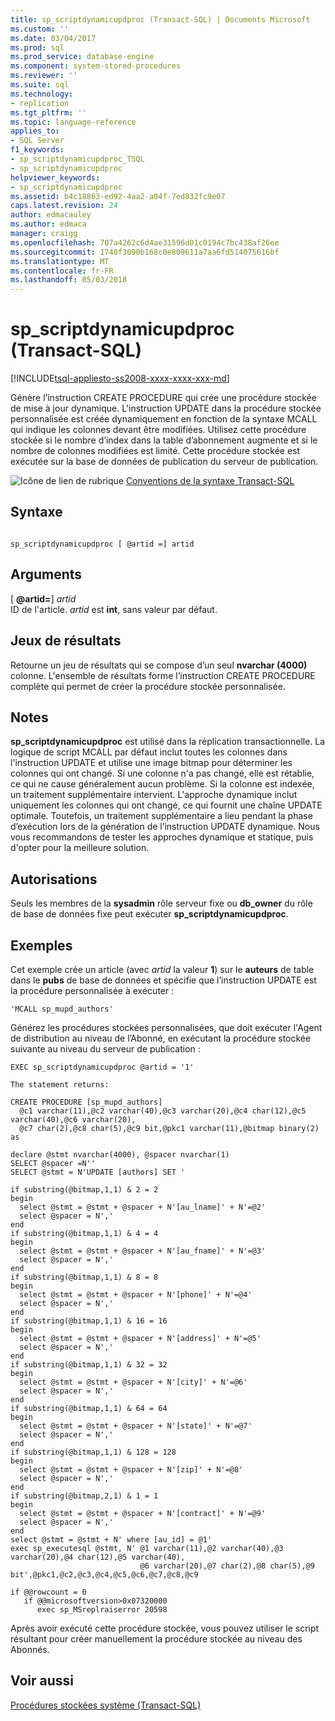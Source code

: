 ```yaml
---
title: sp_scriptdynamicupdproc (Transact-SQL) | Documents Microsoft
ms.custom: ''
ms.date: 03/04/2017
ms.prod: sql
ms.prod_service: database-engine
ms.component: system-stored-procedures
ms.reviewer: ''
ms.suite: sql
ms.technology:
- replication
ms.tgt_pltfrm: ''
ms.topic: language-reference
applies_to:
- SQL Server
f1_keywords:
- sp_scriptdynamicupdproc_TSQL
- sp_scriptdynamicupdproc
helpviewer_keywords:
- sp_scriptdynamicupdproc
ms.assetid: b4c18863-ed92-4aa2-a04f-7ed832fc9e07
caps.latest.revision: 24
author: edmacauley
ms.author: edmaca
manager: craigg
ms.openlocfilehash: 707a4262c6d4ae31596d01c0194c7bc438af26ee
ms.sourcegitcommit: 1740f3090b168c0e809611a7aa6fd514075616bf
ms.translationtype: MT
ms.contentlocale: fr-FR
ms.lasthandoff: 05/03/2018
---
```

# <a name="spscriptdynamicupdproc-transact-sql"></a>sp_scriptdynamicupdproc (Transact-SQL)
[!INCLUDE[tsql-appliesto-ss2008-xxxx-xxxx-xxx-md](../../includes/tsql-appliesto-ss2008-xxxx-xxxx-xxx-md.md)]

  Génère l’instruction CREATE PROCEDURE qui crée une procédure stockée de mise à jour dynamique. L'instruction UPDATE dans la procédure stockée personnalisée est créée dynamiquement en fonction de la syntaxe MCALL qui indique les colonnes devant être modifiées. Utilisez cette procédure stockée si le nombre d’index dans la table d’abonnement augmente et si le nombre de colonnes modifiées est limité. Cette procédure stockée est exécutée sur la base de données de publication du serveur de publication.  
  
 ![Icône de lien de rubrique](../../database-engine/configure-windows/media/topic-link.gif "Icône lien de rubrique") [Conventions de la syntaxe Transact-SQL](../../t-sql/language-elements/transact-sql-syntax-conventions-transact-sql.md)  
  
## <a name="syntax"></a>Syntaxe  
  
```  
  
sp_scriptdynamicupdproc [ @artid =] artid  
```  
  
## <a name="arguments"></a>Arguments  
 [  **@artid=**] *artid*  
 ID de l'article. *artid* est **int**, sans valeur par défaut.  
  
## <a name="result-sets"></a>Jeux de résultats  
 Retourne un jeu de résultats qui se compose d’un seul **nvarchar (4000)** colonne. L'ensemble de résultats forme l’instruction CREATE PROCEDURE complète qui permet de créer la procédure stockée personnalisée.  
  
## <a name="remarks"></a>Notes  
 **sp_scriptdynamicupdproc** est utilisé dans la réplication transactionnelle. La logique de script MCALL par défaut inclut toutes les colonnes dans l'instruction UPDATE et utilise une image bitmap pour déterminer les colonnes qui ont changé. Si une colonne n'a pas changé, elle est rétablie, ce qui ne cause généralement aucun problème. Si la colonne est indexée, un traitement supplémentaire intervient. L'approche dynamique inclut uniquement les colonnes qui ont changé, ce qui fournit une chaîne UPDATE optimale. Toutefois, un traitement supplémentaire a lieu pendant la phase d’exécution lors de la génération de l’instruction UPDATE dynamique. Nous vous recommandons de tester les approches dynamique et statique, puis d'opter pour la meilleure solution.  
  
## <a name="permissions"></a>Autorisations  
 Seuls les membres de la **sysadmin** rôle serveur fixe ou **db_owner** du rôle de base de données fixe peut exécuter **sp_scriptdynamicupdproc**.  
  
## <a name="examples"></a>Exemples  
 Cet exemple crée un article (avec *artid* la valeur **1**) sur le **auteurs** de table dans le **pubs** de base de données et spécifie que l’instruction UPDATE est la procédure personnalisée à exécuter :  
  
```  
'MCALL sp_mupd_authors'  
```  
  
 Générez les procédures stockées personnalisées, que doit exécuter l'Agent de distribution au niveau de l’Abonné, en exécutant la procédure stockée suivante au niveau du serveur de publication :  
  
```  
EXEC sp_scriptdynamicupdproc @artid = '1'  
  
The statement returns:  
  
CREATE PROCEDURE [sp_mupd_authors]   
  @c1 varchar(11),@c2 varchar(40),@c3 varchar(20),@c4 char(12),@c5 varchar(40),@c6 varchar(20),  
  @c7 char(2),@c8 char(5),@c9 bit,@pkc1 varchar(11),@bitmap binary(2)  
as  
  
declare @stmt nvarchar(4000), @spacer nvarchar(1)  
SELECT @spacer =N''  
SELECT @stmt = N'UPDATE [authors] SET '  
  
if substring(@bitmap,1,1) & 2 = 2  
begin  
  select @stmt = @stmt + @spacer + N'[au_lname]' + N'=@2'  
  select @spacer = N','  
end  
if substring(@bitmap,1,1) & 4 = 4  
begin  
  select @stmt = @stmt + @spacer + N'[au_fname]' + N'=@3'  
  select @spacer = N','  
end  
if substring(@bitmap,1,1) & 8 = 8  
begin  
  select @stmt = @stmt + @spacer + N'[phone]' + N'=@4'  
  select @spacer = N','  
end  
if substring(@bitmap,1,1) & 16 = 16  
begin  
  select @stmt = @stmt + @spacer + N'[address]' + N'=@5'  
  select @spacer = N','  
end  
if substring(@bitmap,1,1) & 32 = 32  
begin  
  select @stmt = @stmt + @spacer + N'[city]' + N'=@6'  
  select @spacer = N','  
end  
if substring(@bitmap,1,1) & 64 = 64  
begin  
  select @stmt = @stmt + @spacer + N'[state]' + N'=@7'  
  select @spacer = N','  
end  
if substring(@bitmap,1,1) & 128 = 128  
begin  
  select @stmt = @stmt + @spacer + N'[zip]' + N'=@8'  
  select @spacer = N','  
end  
if substring(@bitmap,2,1) & 1 = 1  
begin  
  select @stmt = @stmt + @spacer + N'[contract]' + N'=@9'  
  select @spacer = N','  
end  
select @stmt = @stmt + N' where [au_id] = @1'  
exec sp_executesql @stmt, N' @1 varchar(11),@2 varchar(40),@3 varchar(20),@4 char(12),@5 varchar(40),  
                             @6 varchar(20),@7 char(2),@8 char(5),@9 bit',@pkc1,@c2,@c3,@c4,@c5,@c6,@c7,@c8,@c9  
  
if @@rowcount = 0  
   if @@microsoftversion>0x07320000  
      exec sp_MSreplraiserror 20598  
```  
  
 Après avoir exécuté cette procédure stockée, vous pouvez utiliser le script résultant pour créer manuellement la procédure stockée au niveau des Abonnés.  
  
## <a name="see-also"></a>Voir aussi  
 [Procédures stockées système &#40;Transact-SQL&#41;](../../relational-databases/system-stored-procedures/system-stored-procedures-transact-sql.md)  
  
  
